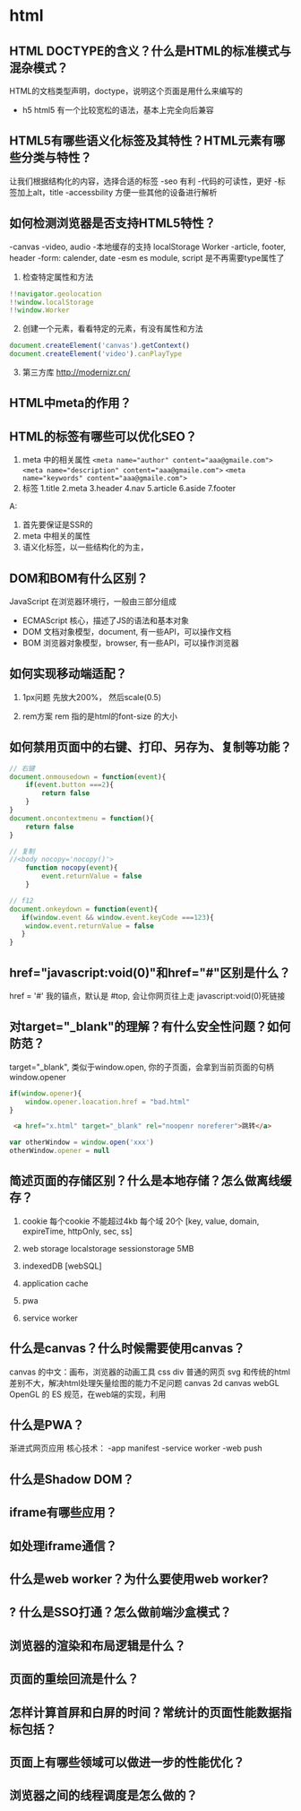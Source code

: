 # html

## HTML DOCTYPE的含义？什么是HTML的标准模式与混杂模式？
HTML的文档类型声明，doctype，说明这个页面是用什么来编写的
- h5 html5 有一个比较宽松的语法，基本上完全向后兼容
## HTML5有哪些语义化标签及其特性？HTML元素有哪些分类与特性？
让我们根据结构化的内容，选择合适的标签
-seo 有利
-代码的可读性，更好
-标签加上alt，title
-accessbility 方便一些其他的设备进行解析

## 如何检测浏览器是否支持HTML5特性？
-canvas
-video, audio
-本地缓存的支持 localStorage Worker
-article, footer, header
-form: calender, date
-esm es module, script 是不再需要type属性了

1. 检查特定属性和方法

```js
!!navigator.geolocation
!!window.localStorage
!!window.Worker
```
2. 创建一个元素，看看特定的元素，有没有属性和方法

```js
document.createElement('canvas').getContext()
document.createElement('video').canPlayType
```
3. 第三方库
http://modernizr.cn/

## HTML中meta的作用？


## HTML的标签有哪些可以优化SEO？
1. meta 中的相关属性
`<meta name="author" content="aaa@gmaile.com">`
`<meta name="description" content="aaa@gmaile.com">`
`<meta name="keywords" content="aaa@gmaile.com">`
2. 标签
 1.title
 2.meta
 3.header
 4.nav
 5.article
 6.aside
 7.footer

A:
 1. 首先要保证是SSR的
 2. meta 中相关的属性
 3. 语义化标签，以一些结构化的为主，

## DOM和BOM有什么区别？
 JavaScript 在浏览器环境行，一般由三部分组成
 - ECMAScript 核心，描述了JS的语法和基本对象
 - DOM 文档对象模型，document, 有一些API，可以操作文档
 - BOM 浏览器对象模型，browser, 有一些API，可以操作浏览器

## 如何实现移动端适配？
1. 1px问题
先放大200%， 然后scale(0.5)

2. rem方案
rem 指的是html的font-size 的大小

## 如何禁用页面中的右键、打印、另存为、复制等功能？
```js
// 右键
document.onmousedown = function(event){
    if(event.button ===2){
        return false
    }
}
document.oncontextmenu = function(){
    return false
}

// 复制
//<body nocopy='nocopy()'>
    function nocopy(event){
        event.returnValue = false
    }

// f12
document.onkeydown = function(event){
   if(window.event && window.event.keyCode ===123){
    window.event.returnValue = false
   }
}
```

## href="javascript:void(0)"和href="#"区别是什么？ 
href = '#' 我的锚点，默认是 #top, 会让你网页往上走
javascript:void(0)死链接

## 对target="_blank"的理解？有什么安全性问题？如何防范？
target="_blank", 类似于window.open, 你的子页面，会拿到当前页面的句柄
window.opener
```js
if(window.opener){
    window.opener.loacation.href = "bad.html"
}
```

```html
 <a href="x.html" target="_blank" rel="noopenr noreferer">跳转</a>
```
```js
var otherWindow = window.open('xxx')
otherWindow.opener = null
```

## 简述页面的存储区别？什么是本地存储？怎么做离线缓存？
1. cookie
   每个cookie 不能超过4kb
   每个域 20个
   [key, value, domain, expireTime, httpOnly, sec, ss]
2. web storage
  localstorage
  sessionstorage
  5MB
3. indexedDB [webSQL]

4. application cache
  1. pwa
  2. service worker

## 什么是canvas？什么时候需要使用canvas？
 canvas 的中文：画布，浏览器的动画工具
 css div 普通的网页
 svg 和传统的html 差别不大，解决html处理矢量绘图的能力不足问题
 canvas 2d
 canvas webGL OpenGL 的 ES 规范，在web端的实现，利用

## 什么是PWA？
渐进式网页应用
核心技术：
-app manifest
-service worker
-web push

## 什么是Shadow DOM？

## iframe有哪些应用？

## 如处理iframe通信？

## 什么是web worker？为什么要使用web worker?

## ? 什么是SSO打通？怎么做前端沙盒模式？

## 浏览器的渲染和布局逻辑是什么？

## 页面的重绘回流是什么？

## 怎样计算首屏和白屏的时间？常统计的页面性能数据指标包括？

## 页面上有哪些领域可以做进一步的性能优化？

## 浏览器之间的线程调度是怎么做的？